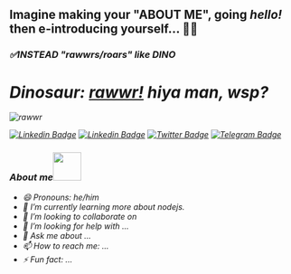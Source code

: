 <h2 class="lead">
        Imagine making your "ABOUT ME", going <em>hello!</em> then e-introducing yourself... 🤦‍♀️
      </h2>

### <i>✅INSTEAD "rawwrs/roars" like DINO </i>

# <em>Dinosaur: **[rawwr!](https://github.com/rawwr-cmd)** hiya man, wsp?<em>

<p align='left'><img src="https://komarev.com/ghpvc/?username=rawwr-cmd&style=for-the-badge" alt='rawwr'></p>


[![Linkedin Badge](https://img.shields.io/badge/Discord-5865F2?style=flat-square&logo=Discord&logoColor=white)](https://discord.gg/tpjDwEzgPm)
[![Linkedin Badge](https://img.shields.io/badge/-LinkedIn-0e76a8?style=flat-square&logo=Linkedin&logoColor=white)](https://linkedin.com/in/rawwr/)
[![Twitter Badge](https://img.shields.io/badge/-Twitter-00acee?style=flat-square&logo=Twitter&logoColor=white)](https://twitter.com/wtf_rawwr)
[![Telegram Badge](https://img.shields.io/badge/-Telegram-0088cc?style=flat-square&logo=Telegram&logoColor=white)](https://t.me/imrawwr)

### About me<img src="https://media0.giphy.com/media/l378ryVoDmMwKoSt2/giphy.gif" width="50">
- 😄 Pronouns: he/him
- 🌱 I’m currently learning more about nodejs.
- 👯 I’m looking to collaborate on 
- 🤔 I’m looking for help with ...
- 💬 Ask me about ...
- 📫 How to reach me: ...
- ⚡ Fun fact: ...


